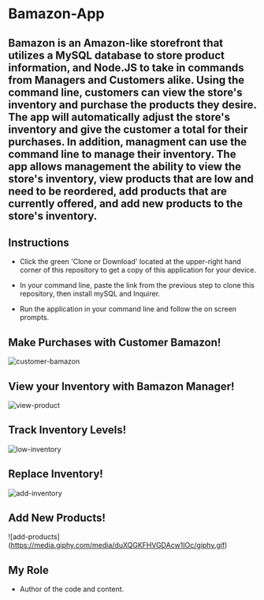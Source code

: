 # Bamazon-App

## Bamazon is an Amazon-like storefront that utilizes a MySQL database to store product information, and Node.JS to take in commands from Managers and Customers alike.  Using the command line, customers can view the store's inventory and purchase the products they desire.  The app will automatically adjust the store's inventory and give the customer a total for their purchases.  In addition, managment can use the command line to manage their inventory.  The app allows management the ability to view the store's inventory, view products that are low and need to be reordered, add products that are currently offered, and add new products to the store's inventory.  

## Instructions

* Click the green 'Clone or Download' located at the upper-right hand corner of this repository to get a copy of this application for your device.   

* In your command line, paste the link from the previous step to clone this repository, then install mySQL and Inquirer. 


* Run the application in your command line and follow the on screen prompts.  



## Make Purchases with Customer Bamazon!
![customer-bamazon](https://media.giphy.com/media/SqSZ2cLbr96RgaOTO8/giphy.gif)

## View your Inventory with Bamazon Manager!
![view-product](https://media.giphy.com/media/VhRPu3igrcYVdrtDfw/giphy.gif)

## Track Inventory Levels!
![low-inventory](https://media.giphy.com/media/cNYiMzFndjaH1RKOqw/giphy.gif)

## Replace Inventory!
![add-inventory](https://media.giphy.com/media/YmcCu6SBAaVw7xppdF/giphy.gif)

## Add New Products!
![add-products] (https://media.giphy.com/media/duXQGKFHVGDAcw1IOc/giphy.gif)


## My Role

* Author of the code and content.  


   

